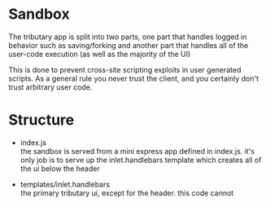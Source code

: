 # Sandbox

The tributary app is split into two parts, one part that handles logged in
behavior such as saving/forking and another part that handles all of the
user-code execution (as well as the majority of the UI)  

This is done to prevent cross-site scripting exploits in user generated
scripts. As a general rule you never trust the client, and you certainly don't
trust arbitrary user code.   


# Structure

* index.js  
  the sandbox is served from a mini express app defined in index.js. it's only
job is to serve up the inlet.handlebars template which creates all of the ui
below the header  

* templates/inlet.handlebars  
  the primary tributary ui, except for the header. this code cannot 
